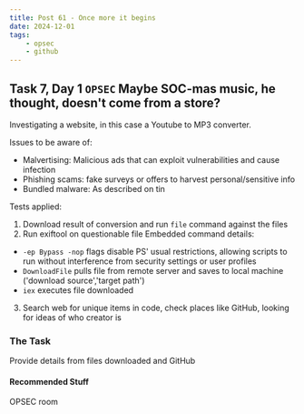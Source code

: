 ```yaml
---
title: Post 61 - Once more it begins
date: 2024-12-01
tags:
    - opsec
    - github
---
```

## Task 7, Day 1 `OPSEC` Maybe SOC-mas music, he thought, doesn't come from a store?

Investigating a website, in this case a Youtube to MP3 converter.

Issues to be aware of:
- Malvertising: Malicious ads that can exploit vulnerabilities and cause infection
- Phishing scams: fake surveys or offers to harvest personal/sensitive info
- Bundled malware: As described on tin

Tests applied: 
1) Download result of conversion and run `file` command against the files
2) Run exiftool on questionable file
Embedded command details:
- `-ep Bypass -nop` flags disable PS' usual restrictions, allowing scripts to run without interference from security settings or user profiles
- `DownloadFile` pulls file from remote server and saves to local machine ('download source','target path')
- `iex` executes file downloaded

3) Search web for unique items in code, check places like GitHub, looking for ideas of who creator is

### The Task
Provide details from files downloaded and GitHub

#### Recommended Stuff
OPSEC room

